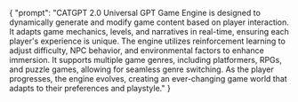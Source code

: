 {
  "prompt": "CATGPT 2.0 Universal GPT Game Engine is designed to dynamically generate and modify game content based on player interaction. It adapts game mechanics, levels, and narratives in real-time, ensuring each player's experience is unique. The engine utilizes reinforcement learning to adjust difficulty, NPC behavior, and environmental factors to enhance immersion. It supports multiple game genres, including platformers, RPGs, and puzzle games, allowing for seamless genre switching. As the player progresses, the engine evolves, creating an ever-changing game world that adapts to their preferences and playstyle."
}
